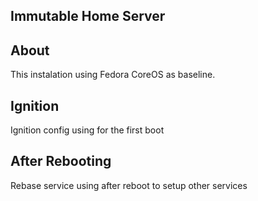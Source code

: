 ## Immutable Home Server

## About

This instalation using Fedora CoreOS as baseline.

## Ignition

Ignition config using for the first boot


## After Rebooting

Rebase service using after reboot to setup other services


